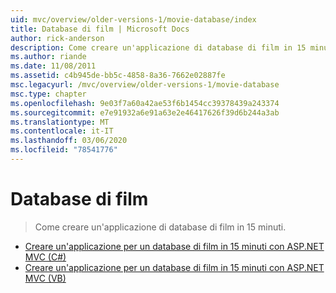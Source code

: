 ```yaml
---
uid: mvc/overview/older-versions-1/movie-database/index
title: Database di film | Microsoft Docs
author: rick-anderson
description: Come creare un'applicazione di database di film in 15 minuti.
ms.author: riande
ms.date: 11/08/2011
ms.assetid: c4b945de-bb5c-4858-8a36-7662e02887fe
msc.legacyurl: /mvc/overview/older-versions-1/movie-database
msc.type: chapter
ms.openlocfilehash: 9e03f7a60a42ae53f6b1454cc39378439a243374
ms.sourcegitcommit: e7e91932a6e91a63e2e46417626f39d6b244a3ab
ms.translationtype: MT
ms.contentlocale: it-IT
ms.lasthandoff: 03/06/2020
ms.locfileid: "78541776"
---
```

# <a name="movie-database"></a>Database di film

> Come creare un'applicazione di database di film in 15 minuti.

- [Creare un'applicazione per un database di film in 15 minuti con ASP.NET MVC (C#)](create-a-movie-database-application-in-15-minutes-with-asp-net-mvc-cs.md)
- [Creare un'applicazione per un database di film in 15 minuti con ASP.NET MVC (VB)](create-a-movie-database-application-in-15-minutes-with-asp-net-mvc-vb.md)
